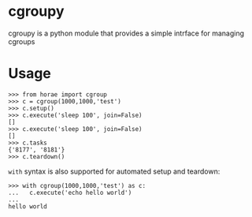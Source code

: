 # cgroupy
cgroupy is a python module that provides a simple intrface for managing cgroups

# Usage
```
>>> from horae import cgroup
>>> c = cgroup(1000,1000,'test')
>>> c.setup()
>>> c.execute('sleep 100', join=False)
[]
>>> c.execute('sleep 100', join=False)
[]
>>> c.tasks
{'8177', '8181'}
>>> c.teardown()
```

`with` syntax is also supported for automated setup and teardown:

```
>>> with cgroup(1000,1000,'test') as c:
...   c.execute('echo hello world')
... 
hello world
```
